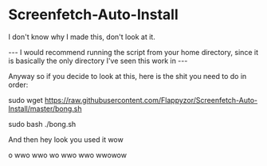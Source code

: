 Screenfetch-Auto-Install
========================

I don't know why I made this, don't look at it.

--- I would recommend running the script from your home directory, since it is basically the only directory I've seen this work in ---

Anyway so if you decide to look at this, here is the shit you need to do in order:

sudo wget https://raw.githubusercontent.com/Flappyzor/Screenfetch-Auto-Install/master/bong.sh 

sudo bash ./bong.sh

And then hey look you used it wow

o wwo wwo wo wwo wwo wwowow
